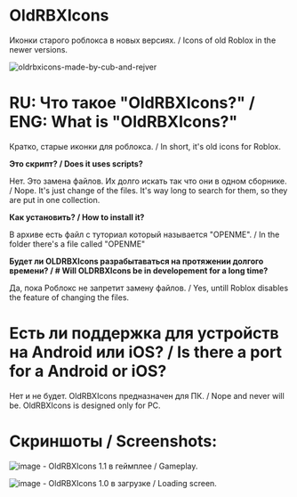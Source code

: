 # OldRBXIcons
Иконки старого роблокса в новых версиях. / Icons of old Roblox in the newer versions.

![oldrbxicons-made-by-cub-and-rejver](https://user-images.githubusercontent.com/83903792/154422801-adfa5a8a-312c-4c34-b36f-4fb65ac7ed2c.svg)

# **RU: Что такое "OldRBXIcons?" / ENG: What is "OldRBXIcons?"**

Кратко, старые иконки для роблокса. / In short, it's old icons for Roblox.


**Это скрипт? / Does it uses scripts?**

Нет. Это замена файлов. Их долго искать так что они в одном сборнике. / Nope. It's just change of the files. It's way long to search for them, so they are put in one collection.


**Как установить? / How to install it?**

В архиве есть файл с туториал который называется "OPENME". / In the folder there's a file called "OPENME"


**Будет ли OLDRBXIcons разрабытаваться на протяжении долгого времени? / # Will OLDRBXIcons be in developement for a long time?**

Да, пока Роблокс не запретит замену файлов. / Yes, untill Roblox disables the feature of changing the files. 


# **Есть ли поддержка для устройств на Android или iOS? / Is there a port for a Android or iOS?**

Нет и не будет. OldRBXIcons предназначен для ПК. / Nope and never will be. OldRBXIcons is designed only for PC.


# **Скриншоты / Screenshots:**
![image](https://user-images.githubusercontent.com/83903792/154313859-a860f0a7-4bf5-4cdf-853c-499a7ae8bc37.png) - OldRBXIcons 1.1 в геймплее / Gameplay.

![image](https://user-images.githubusercontent.com/83903792/154313996-597bd834-d882-4e0d-83ff-6341c9bff697.png) - OldRBXIcons 1.0 в загрузке / Loading screen.
